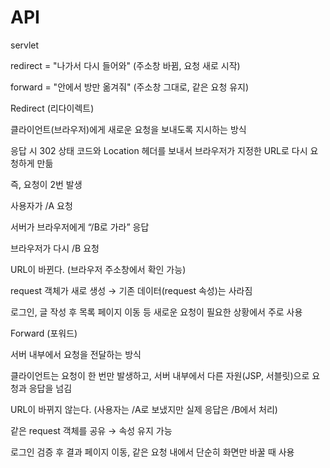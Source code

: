 # API

servlet

redirect = "나가서 다시 들어와" (주소창 바뀜, 요청 새로 시작)

forward = "안에서 방만 옮겨줘" (주소창 그대로, 같은 요청 유지)

Redirect (리다이렉트)

클라이언트(브라우저)에게 새로운 요청을 보내도록 지시하는 방식

응답 시 302 상태 코드와 Location 헤더를 보내서 브라우저가 지정한 URL로 다시 요청하게 만듦

즉, 요청이 2번 발생

사용자가 /A 요청

서버가 브라우저에게 “/B로 가라” 응답

브라우저가 다시 /B 요청

URL이 바뀐다. (브라우저 주소창에서 확인 가능)

request 객체가 새로 생성 → 기존 데이터(request 속성)는 사라짐

로그인, 글 작성 후 목록 페이지 이동 등 새로운 요청이 필요한 상황에서 주로 사용

Forward (포워드)

서버 내부에서 요청을 전달하는 방식

클라이언트는 요청이 한 번만 발생하고, 서버 내부에서 다른 자원(JSP, 서블릿)으로 요청과 응답을 넘김

URL이 바뀌지 않는다. (사용자는 /A로 보냈지만 실제 응답은 /B에서 처리)

같은 request 객체를 공유 → 속성 유지 가능

로그인 검증 후 결과 페이지 이동, 같은 요청 내에서 단순히 화면만 바꿀 때 사용
